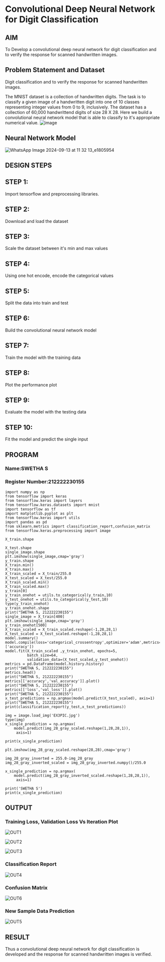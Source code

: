 # Convolutional Deep Neural Network for Digit Classification

## AIM

To Develop a convolutional deep neural network for digit classification and to verify the response for scanned handwritten images.

## Problem Statement and Dataset
Digit classification and to verify the response for scanned handwritten images.

The MNIST dataset is a collection of handwritten digits. The task is to classify a given image of a handwritten digit into one of 10 classes representing integer values from 0 to 9, inclusively. The dataset has a collection of 60,000 handwrittend digits of size 28 X 28. Here we build a convolutional neural network model that is able to classify to it's appropriate numerical value.
![image](https://github.com/user-attachments/assets/666b2c1d-f802-4602-91e6-a782dd9e7e2f)

## Neural Network Model

![WhatsApp Image 2024-09-13 at 11 32 13_e1805954](https://github.com/user-attachments/assets/017b1d4a-9228-43c3-9e53-e75566da90ea)

## DESIGN STEPS

## STEP 1:
Import tensorflow and preprocessing libraries.

## STEP 2:
Download and load the dataset

## STEP 3:
Scale the dataset between it's min and max values

## STEP 4:
Using one hot encode, encode the categorical values

## STEP 5:
Split the data into train and test

## STEP 6:
Build the convolutional neural network model

## STEP 7:
Train the model with the training data

## STEP 8:
Plot the performance plot

## STEP 9:
Evaluate the model with the testing data

## STEP 10:
Fit the model and predict the single input


## PROGRAM

### Name:SWETHA S
### Register Number:212222230155

```
import numpy as np
from tensorflow import keras
from tensorflow.keras import layers
from tensorflow.keras.datasets import mnist
import tensorflow as tf
import matplotlib.pyplot as plt
from tensorflow.keras import utils
import pandas as pd
from sklearn.metrics import classification_report,confusion_matrix
from tensorflow.keras.preprocessing import image

X_train.shape

X_test.shape
single_image.shape
plt.imshow(single_image,cmap='gray')
y_train.shape
X_train.min()
X_train.max()
X_train_scaled = X_train/255.0
X_test_scaled = X_test/255.0
X_train_scaled.min()
X_train_scaled.max()
y_train[0]
y_train_onehot = utils.to_categorical(y_train,10)
y_test_onehot = utils.to_categorical(y_test,10)
type(y_train_onehot)
y_train_onehot.shape
print("SWETHA S, 212222230155")
single_image = X_train[400]
plt.imshow(single_image,cmap='gray')
y_train_onehot[500]
X_train_scaled = X_train_scaled.reshape(-1,28,28,1)
X_test_scaled = X_test_scaled.reshape(-1,28,28,1)
model.summary()
model.compile(loss='categorical_crossentropy',optimizer='adam',metrics=['accuracy'])
model.fit(X_train_scaled ,y_train_onehot, epochs=5,
          batch_size=64,
          validation_data=(X_test_scaled,y_test_onehot))
metrics = pd.DataFrame(model.history.history)
print("SWETHA S, 212222230155")
metrics.head()
print("SWETHA S, 212222230155")
metrics[['accuracy','val_accuracy']].plot()
print("SWETHA S, 212222230155")
metrics[['loss','val_loss']].plot()
print("SWETHA S, 212222230155")
x_test_predictions = np.argmax(model.predict(X_test_scaled), axis=1)
print("SWETHA S, 212222230155")
print(classification_report(y_test,x_test_predictions))

img = image.load_img('EX3PIC.jpg')
type(img)
x_single_prediction = np.argmax(
    model.predict(img_28_gray_scaled.reshape(1,28,28,1)),
     axis=1)

print(x_single_prediction)

plt.imshow(img_28_gray_scaled.reshape(28,28),cmap='gray')

img_28_gray_inverted = 255.0-img_28_gray
img_28_gray_inverted_scaled = img_28_gray_inverted.numpy()/255.0

x_single_prediction = np.argmax(
    model.predict(img_28_gray_inverted_scaled.reshape(1,28,28,1)),
     axis=1)

print('SWETHA S')
print(x_single_prediction)
```

## OUTPUT

### Training Loss, Validation Loss Vs Iteration Plot
![OUT1](https://github.com/user-attachments/assets/4e216929-3025-446b-984e-7f8df2e27202)

![OUT2](https://github.com/user-attachments/assets/caa11666-5dd4-4122-8cfe-c2f209e189e9)

![OUT3](https://github.com/user-attachments/assets/0e1df2d6-e9dd-4ae0-aab0-844b3f77f5e6)


### Classification Report

![OUT4](https://github.com/user-attachments/assets/c6963bdd-3439-4c7d-9ad3-0fe89ccf06e9)


### Confusion Matrix

![OUT6](https://github.com/user-attachments/assets/73288792-04df-436c-8587-0fc53e585dac)


### New Sample Data Prediction

![OUT5](https://github.com/user-attachments/assets/7420d4fb-5e32-4918-af85-334316eb94e9)


## RESULT
Thus a convolutional deep neural network for digit classification is developed and the response for scanned handwritten images is verified.
